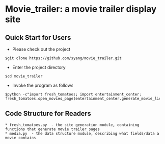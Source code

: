 # Movie_trailer: a movie trailer display site

## Quick Start for Users

- Please check out the project

```
$git clone https://github.com/syang/movie_trailer.git
```

- Enter the project directory

```
$cd movie_trailer
```

- Invoke the program as follows

```
$python -c"import fresh_tomatoes; import entertainment_center; fresh_tomatoes.open_movies_page(entertainment_center.generate_movie_list())"
```

## Code Structure for Readers

    * fresh_tomatoes.py  - the site generation module, containing functions that generate movie trailer pages
    * media.py  - the data structure module, describing what fields/data a movie contains
